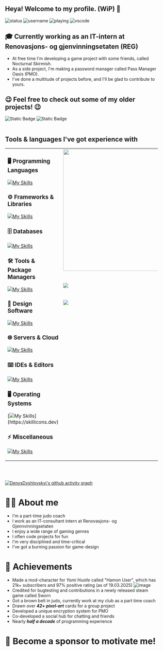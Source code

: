 ## Heya! Welcome to my profile. (WiP) 👀
![status](https://api.statusbadges.me/badge/status/635155057507172392?style=for-the-badge&labelColor=282a36&color=dd6387)
![username](https://img.shields.io/badge/Discord%20-Magisc-Socials?style=for-the-badge&labelColor=282a36&color=d7cf85)
![playing](https://api.statusbadges.me/badge/playing/635155057507172392?style=for-the-badge&labelColor=282a36&color=dd6387)
![vscode](https://api.statusbadges.me/badge/vscode/635155057507172392?style=for-the-badge&labelColor=282a36&color=d7cf85)

[//]: # (this is a comment for myself)
[//]: # (I'm an IT-developer currently looking for an apprenticeship 🤞)


## 🎓 Currently working as an IT-intern at Renovasjons- og gjenvinningsetaten (REG)

* At free time I'm developing a game project with some friends, called Nocturnal Skirmish.
* As a side project, I'm making a password manager called Pass Manager Oasis (PMO).
* I've done a multitude of projects before, and I'll be glad to contribute to yours.

## 😉 Feel free to check out some of my older projects! 😉
![Static Badge](https://img.shields.io/badge/Nocturnal%20Skirmish-dd6387?style=flat&logo=github&labelColor=006600&color=00EE00&link=https%3A%2F%2Fgithub.com%2FDenysDyshlovskyi%2FNocturnal-Skirmish-GameHub-Project)
![Static Badge](https://img.shields.io/badge/Pass%20Manager%20Oasis-dd6387?style=flat&logo=github&labelColor=006600&color=00EE00&link=https://github.com/passmanageroasis)
<br>
<br>

## Tools & languages I've got experience with

<table>
<tr>

  <!-- Left column: text stays top-aligned -->
  <td valign="top">

### 🖥️ Programming Languages
[![My Skills](https://skillicons.dev/icons?i=js,ts,python,php,md,html,css)](https://skillicons.dev)

### ⚙️ Frameworks & Libraries
[![My Skills](https://skillicons.dev/icons?i=react,vite,express,nodejs,tauri,flask)](https://skillicons.dev)

### 🗄️ Databases
[![My Skills](https://skillicons.dev/icons?i=mysql,sqlite)](https://skillicons.dev)

### 🛠️ Tools & Package Managers
[![My Skills](https://skillicons.dev/icons?i=npm,yarn,git)](https://skillicons.dev)

### 🎨 Design Software
[![My Skills](https://skillicons.dev/icons?i=figma,xd,ps,illustrator)](https://skillicons.dev)

### 🌐 Servers & Cloud
[![My Skills](https://skillicons.dev/icons?i=nginx,cloudflare,docker,azure)](https://skillicons.dev)

### ⌨️ IDEs & Editors
[![My Skills](https://skillicons.dev/icons?i=vscode,webstorm,robloxstudio)](https://skillicons.dev)

### 🖥️ Operating Systems
[![My Skills](https://skillicons.dev/icons?i=windows,ubuntu,mint,raspberrypi,debian,)](https://skillicons.dev)

### ⚡ Miscellaneous
[![My Skills](https://skillicons.dev/icons?i=godot,powershell,bash,github)](https://skillicons.dev)

  </td>

  <!-- Right column: images centered vertically -->
  <td valign="top" align="center"">
    <img src="https://files.catbox.moe/6chqo5.gif" width="400" style="display:block; margin:auto;"><br><br>
    <img src="https://github-readme-stats.vercel.app/api?username=DenysDyshlovskyi&theme=dracula&show_icons=true&hide_border=true&count_private=true" style="display:block; margin:auto;"><br><br>
    <img src="https://github-readme-stats.vercel.app/api/top-langs/?username=DenysDyshlovskyi&theme=dracula&show_icons=true&hide_border=true&layout=pie&langs_count=10" style="display:block; margin:auto;">
  </td>
</tr>
</table>

<br>
<br>

[![DenysDyshlovskyi's github activity graph](https://github-readme-activity-graph.vercel.app/graph?username=DenysDyshlovskyi&theme=one-dark&show_icons=true&hide_border=true&layout=compact)](https://github.com/ashutosh00710/github-readme-activity-graph)

# 🙋‍♂️ About me
* I'm a part-time judo coach
* I work as an IT-consultant intern at Renovasjons- og Gjennvinningsetaten
* I enjoy a wide range of gaming genres
* I often code projects for fun
* I'm very disciplined and time-critical
* I've got a burning passion for game-design

# 🏅 Achievements
* Made a mod-character for *Yomi Hustle* called "Hamon User", which has 21k+ subscribers and 97% positive rating (as of 19.03.2025)
![image](https://github.com/user-attachments/assets/71350a65-1e9d-4ec9-abe4-680a4e03b968)
* Credited for bugtesting and contributions in a newly released steam game called Sworn
* Got a brown belt in judo, currently work at my club as a part time coach
* Drawn over ***42+ pixel-art*** cards for a group project
* Developed a unique encryption system for PMO
* Co-developed a social hub for chatting and friends
* Nearly ***half a decade*** of programming experience

# 💖 Become a sponsor to motivate me!

<!-- > [!NOTE]  
> Highlights information that users should take into account, even when skimming.

> [!TIP]
> Optional information to help a user be more successful.

> [!IMPORTANT]  
> Crucial information necessary for users to succeed.

> [!WARNING]  
> Critical content demanding immediate user attention due to potential risks.

> [!CAUTION]
> Negative potential consequences of an action.
